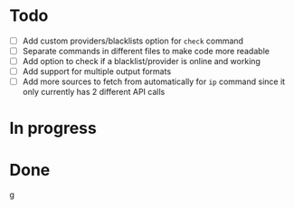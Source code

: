 # Todo

- [ ] Add custom providers/blacklists option for `check` command
- [ ] Separate commands in different files to make code more readable
- [ ] Add option to check if a blacklist/provider is online and working
- [ ] Add support for multiple output formats
- [ ] Add more sources to fetch from automatically for `ip` command since it only currently has 2 different API calls

# In progress

# Done
g